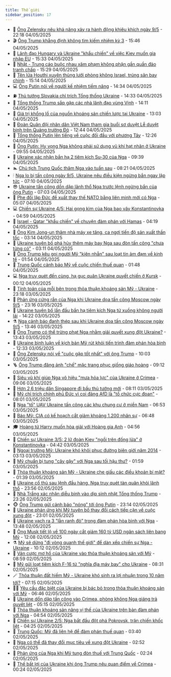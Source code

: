 ```yaml
---
title: Thế giới
sidebar_position: 17
---
```


<!-- dantri-the-gioi:START -->
- 🌋 [Ông Zelensky nêu khả năng xảy ra hành động khiêu khích ngày 9/5](https://dantri.com.vn/the-gioi/ong-zelensky-neu-kha-nang-xay-ra-hanh-dong-khieu-khich-ngay-95-20250505011733350.htm) - 22:18 04/05/2025
- 🎬 [Ông Trump khẳng định không tìm kiếm nhiệm kỳ 3](https://dantri.com.vn/the-gioi/ong-trump-khang-dinh-khong-tim-kiem-nhiem-ky-3-20250504224201005.htm) - 15:46 04/05/2025
- 🧰 [Lãnh đạo Hungary và Ukraine &quot;khẩu chiến&quot; về việc Kiev muốn gia nhập EU](https://dantri.com.vn/the-gioi/lanh-dao-hungary-va-ukraine-khau-chien-ve-viec-kiev-muon-gia-nhap-eu-20250504214737999.htm) - 15:33 04/05/2025
- 🌋 [Nhật - Trung cáo buộc nhau xâm phạm không phận gần quần đảo tranh chấp](https://dantri.com.vn/the-gioi/nhat-trung-cao-buoc-nhau-xam-pham-khong-phan-gan-quan-dao-tranh-chap-20250504200040443.htm) - 15:29 04/05/2025
- 🗽 [Tên lửa Houthi xuyên thủng lưới phòng không Israel, trúng sân bay chính](https://dantri.com.vn/the-gioi/ten-lua-houthi-xuyen-thung-luoi-phong-khong-israel-trung-san-bay-chinh-20250504220354197.htm) - 15:14 04/05/2025
- 💻 [Ông Putin nói về người kế nhiệm tiềm năng](https://dantri.com.vn/the-gioi/ong-putin-noi-ve-nguoi-ke-nhiem-tiem-nang-20250504212347902.htm) - 14:34 04/05/2025
- ⛽️ [Thủ tướng Slovakia chỉ trích Tổng thống Ukraine](https://dantri.com.vn/the-gioi/thu-tuong-slovakia-chi-trich-tong-thong-ukraine-20250504201421900.htm) - 14:33 04/05/2025
- 🤩 [Tổng thống Trump sắp gặp các nhà lãnh đạo vùng Vịnh](https://dantri.com.vn/the-gioi/tong-thong-trump-sap-gap-cac-nha-lanh-dao-vung-vinh-20250504202759080.htm) - 14:11 04/05/2025
- 🧐 [Giá trị khổng lồ của nguồn khoáng sản chiến lược tại Ukraine](https://dantri.com.vn/the-gioi/gia-tri-khong-lo-cua-nguon-khoang-san-chien-luoc-tai-ukraine-20250504195059243.htm) - 13:03 04/05/2025
- 🎊 [Đoàn Quân đội nhân dân Việt Nam tham gia buổi sơ duyệt Lễ duyệt binh trên Quảng trường Đỏ](https://dantri.com.vn/the-gioi/doan-quan-doi-nhan-dan-viet-nam-tham-gia-buoi-so-duyet-le-duyet-binh-tren-quang-truong-do-20250504194159318.htm) - 12:44 04/05/2025
- 📝 [Tổng thống Putin lên tiếng về cuộc đối đầu với phương Tây](https://dantri.com.vn/the-gioi/tong-thong-putin-len-tieng-ve-cuoc-doi-dau-voi-phuong-tay-20250504184104922.htm) - 12:26 04/05/2025
- 🤡 [Ông Putin: Hy vọng Nga không phải sử dụng vũ khí hạt nhân ở Ukraine](https://dantri.com.vn/the-gioi/ong-putin-hy-vong-nga-khong-phai-su-dung-vu-khi-hat-nhan-o-ukraine-20250504164124608.htm) - 09:55 04/05/2025
- 🥷 [Ukraine xác nhận bắn hạ 2 tiêm kích Su-30 của Nga](https://dantri.com.vn/the-gioi/ukraine-xac-nhan-ban-ha-2-tiem-kich-su-30-cua-nga-20250504163331997.htm) - 09:39 04/05/2025
- 🏊 [Chủ tịch Trung Quốc thăm Nga vào tuần sau](https://dantri.com.vn/the-gioi/chu-tich-trung-quoc-tham-nga-vao-tuan-sau-20250504150632478.htm) - 08:21 04/05/2025
- 🕯 [Nga lo bị tấn công ngày 9/5, Ukraine nêu điều kiện ngừng bắn ngay lập tức](https://dantri.com.vn/the-gioi/nga-lo-bi-tan-cong-ngay-95-ukraine-neu-dieu-kien-ngung-ban-ngay-lap-tuc-20250504140319010.htm) - 07:10 04/05/2025
- 😎 [Ukraine tấn công dồn dập lãnh thổ Nga trước lệnh ngừng bắn của ông Putin](https://dantri.com.vn/the-gioi/ukraine-tan-cong-don-dap-lanh-tho-nga-truoc-lenh-ngung-ban-cua-ong-putin-20250504135631356.htm) - 07:03 04/05/2025
- 🌈 [Phe đối lập Đức đề xuất thay thế NATO bằng liên minh mới có Nga](https://dantri.com.vn/the-gioi/phe-doi-lap-duc-de-xuat-thay-the-nato-bang-lien-minh-moi-co-nga-20250504112310068.htm) - 05:07 04/05/2025
- 💻 [Chiến sự Ukraine 4/5: Hai gọng kìm của Nga bao vây Konstantinovka](https://dantri.com.vn/the-gioi/chien-su-ukraine-45-hai-gong-kim-cua-nga-bao-vay-konstantinovka-20250504114237124.htm) - 04:59 04/05/2025
- 🤖 [Israel - Qatar &quot;khẩu chiến&quot; về chuyện đàm phán với Hamas](https://dantri.com.vn/the-gioi/israel-qatar-khau-chien-ve-chuyen-dam-phan-voi-hamas-20250504105240017.htm) - 04:19 04/05/2025
- 🦏 [Ông Kim Jong-un thăm nhà máy xe tăng, ca ngợi tiến độ sản xuất thần tốc](https://dantri.com.vn/the-gioi/ong-kim-jong-un-tham-nha-may-xe-tang-ca-ngoi-tien-do-san-xuat-than-toc-20250504095056097.htm) - 03:14 04/05/2025
- 🌁 [Ukraine tuyên bố phá hủy thêm máy bay Nga sau đòn tấn công &quot;chưa từng có&quot;](https://dantri.com.vn/the-gioi/ukraine-tuyen-bo-pha-huy-them-may-bay-nga-sau-don-tan-cong-chua-tung-co-20250504095441077.htm) - 03:11 04/05/2025
- 🐘 [Ông Trump kêu gọi người Mỹ &quot;kiên nhẫn&quot; sau loạt tin ảm đạm về kinh tế](https://dantri.com.vn/the-gioi/ong-trump-keu-goi-nguoi-my-kien-nhan-sau-loat-tin-am-dam-ve-kinh-te-20250504085319523.htm) - 01:54 04/05/2025
- 🥷 [Trung Quốc cảnh báo Mỹ về cuộc chiến thuế quan](https://dantri.com.vn/the-gioi/trung-quoc-canh-bao-my-ve-cuoc-chien-thue-quan-20250504072751415.htm) - 01:48 04/05/2025
- 💻 [Nga truy quét đến cùng, hạ gục quân Ukraine quyết chiến ở Kursk](https://dantri.com.vn/the-gioi/nga-truy-quet-den-cung-ha-guc-quan-ukraine-quyet-chien-o-kursk-20250504070058299.htm) - 00:12 04/05/2025
- 🎡 [Tính toán của mỗi bên trong thỏa thuận khoáng sản Mỹ - Ukraine](https://dantri.com.vn/the-gioi/tinh-toan-cua-moi-ben-trong-thoa-thuan-khoang-san-my-ukraine-20250504060712937.htm) - 23:18 03/05/2025
- 🧰 [Phản ứng cứng rắn của Nga khi Ukraine dọa tấn công Moscow ngày 9/5](https://dantri.com.vn/the-gioi/phan-ung-cung-ran-cua-nga-khi-ukraine-doa-tan-cong-moscow-ngay-95-20250504061012759.htm) - 23:16 03/05/2025
- 🥸 [Ukraine tuyên bố lần đầu bắn hạ tiêm kích Nga từ xuồng không người lái](https://dantri.com.vn/the-gioi/ukraine-tuyen-bo-lan-dau-ban-ha-tiem-kich-nga-tu-xuong-khong-nguoi-lai-20250503205708108.htm) - 14:22 03/05/2025
- ⚗️ [Nga cảnh báo đanh thép sau khi Ukraine dọa tấn công Moscow ngày 9/5](https://dantri.com.vn/the-gioi/nga-canh-bao-danh-thep-sau-khi-ukraine-doa-tan-cong-moscow-ngay-95-20250503204342755.htm) - 13:46 03/05/2025
- 🌮 [Ông Trump có thể trừng phạt Nga nhằm giải quyết xung đột Ukraine?](https://dantri.com.vn/the-gioi/ong-trump-co-the-trung-phat-nga-nham-giai-quyet-xung-dot-ukraine-20250503162043094.htm) - 13:43 03/05/2025
- 🎃 [Ukraine bình luận về kịch bản Mỹ rút khỏi tiến trình đàm phán hòa bình](https://dantri.com.vn/the-gioi/ukraine-binh-luan-ve-kich-ban-my-rut-khoi-tien-trinh-dam-phan-hoa-binh-20250503190153217.htm) - 12:33 03/05/2025
- 💫 [Ông Zelensky nói về &quot;cuộc gặp tốt nhất&quot; với ông Trump](https://dantri.com.vn/the-gioi/ong-zelensky-noi-ve-cuoc-gap-tot-nhat-voi-ong-trump-20250503165942386.htm) - 10:03 03/05/2025
- 🪜 [Ông Trump đăng ảnh &quot;chế&quot; mặc trang phục giống giáo hoàng](https://dantri.com.vn/the-gioi/ong-trump-dang-anh-che-mac-trang-phuc-giong-giao-hoang-20250503160520266.htm) - 09:12 03/05/2025
- 🌋 [Siêu vũ khí giúp Nga vô hiệu &quot;mưa hỏa lực&quot; của Ukraine ở Crimea](https://dantri.com.vn/the-gioi/sieu-vu-khi-giup-nga-vo-hieu-mua-hoa-luc-cua-ukraine-o-crimea-20250503155244846.htm) - 09:06 03/05/2025
- 🦏 [Hơn 2,6 triệu dân Singapore đi bầu thủ tướng mới](https://dantri.com.vn/the-gioi/hon-26-trieu-dan-singapore-di-bau-thu-tuong-moi-20250503135753828.htm) - 08:11 03/05/2025
- 👀 [Mỹ chỉ trích chính phủ Đức vì coi đảng AfD là &quot;tổ chức cực đoan&quot;](https://dantri.com.vn/the-gioi/my-chi-trich-chinh-phu-duc-vi-coi-dang-afd-la-to-chuc-cuc-doan-20250503145619750.htm) - 08:01 03/05/2025
- 🧰 [Nga &quot;tố&quot; UAV Ukraine tấn công các khu chung cư ở miền Nam](https://dantri.com.vn/the-gioi/nga-to-uav-ukraine-tan-cong-cac-khu-chung-cu-o-mien-nam-20250503132101199.htm) - 06:53 03/05/2025
- 🚀 [Báo Mỹ: CIA có kế hoạch cắt giảm khoảng 1.200 nhân sự](https://dantri.com.vn/the-gioi/bao-my-cia-co-ke-hoach-cat-giam-khoang-1200-nhan-su-20250503133754363.htm) - 06:48 03/05/2025
- 🎓 [Hoàng tử Harry muốn hòa giải với Hoàng gia Anh](https://dantri.com.vn/the-gioi/hoang-tu-harry-muon-hoa-giai-voi-hoang-gia-anh-20250503114418941.htm) - 04:56 03/05/2025
- 🥸 [Chiến sự Ukraine 3/5: 2 lữ đoàn Kiev &quot;ngồi trên đống lửa&quot; ở Konstantinovka](https://dantri.com.vn/the-gioi/chien-su-ukraine-35-2-lu-doan-kiev-ngoi-tren-dong-lua-o-konstantinovka-20250503112517887.htm) - 04:42 03/05/2025
- 🦅 [Ngoại trưởng Mỹ: Ukraine khó khôi phục đường biên giới năm 2014](https://dantri.com.vn/the-gioi/ngoai-truong-my-ukraine-kho-khoi-phuc-duong-bien-gioi-nam-2014-20250503100302781.htm) - 03:13 03/05/2025
- 🤭 [Mỹ chuẩn bị tung &quot;cây gậy&quot; với Nga sau tối hậu thư?](https://dantri.com.vn/the-gioi/my-chuan-bi-tung-cay-gay-voi-nga-sau-toi-hau-thu-20250503083626611.htm) - 01:59 03/05/2025
- 🤖 [Thỏa thuận khoáng sản Mỹ - Ukraine che giấu các điều khoản bí mật?](https://dantri.com.vn/the-gioi/thoa-thuan-khoang-san-my-ukraine-che-giau-cac-dieu-khoan-bi-mat-20250503081902532.htm) - 01:39 03/05/2025
- 🐲 [Ukraine cố thủ sau lệnh đầu hàng, Nga truy quét tàn quân khỏi lãnh thổ](https://dantri.com.vn/the-gioi/ukraine-co-thu-sau-lenh-dau-hang-nga-truy-quet-tan-quan-khoi-lanh-tho-20250503064614292.htm) - 23:56 02/05/2025
- 🫣 [Nhà Trắng xác nhận diễu binh vào dịp sinh nhật Tổng thống Trump](https://dantri.com.vn/the-gioi/nha-trang-xac-nhan-dieu-binh-vao-dip-sinh-nhat-tong-thong-trump-20250503061858217.htm) - 23:26 02/05/2025
- 🐵 [Ông Trump gửi cảnh báo &quot;nóng&quot; tới ông Putin](https://dantri.com.vn/the-gioi/ong-trump-gui-canh-bao-nong-toi-ong-putin-20250503060026263.htm) - 23:14 02/05/2025
- 🫶 [Ukraine phản ứng khi Mỹ tuyên bố thay đổi cách tiếp cận về cuộc xung đột](https://dantri.com.vn/the-gioi/ukraine-phan-ung-khi-my-tuyen-bo-thay-doi-cach-tiep-can-ve-cuoc-xung-dot-20250503055419021.htm) - 23:01 02/05/2025
- 💃 [Ukraine vạch ra 3 &quot;lằn ranh đỏ&quot; trong đàm phán hòa bình với Nga](https://dantri.com.vn/the-gioi/ukraine-vach-ra-3-lan-ranh-do-trong-dam-phan-hoa-binh-voi-nga-20250502202938943.htm) - 13:48 02/05/2025
- 💫 [Ông Musk tiết lộ về 100 ngày cắt giảm 160 tỷ USD ngân sách liên bang Mỹ](https://dantri.com.vn/the-gioi/ong-musk-tiet-lo-ve-100-ngay-cat-giam-160-ty-usd-ngan-sach-lien-bang-my-20250502185633839.htm) - 12:08 02/05/2025
- ⚗️ [Mỹ sẽ dừng &quot;đi vòng quanh thế giới&quot; để dàn xếp chiến sự Nga - Ukraine](https://dantri.com.vn/the-gioi/my-se-dung-di-vong-quanh-the-gioi-de-dan-xep-chien-su-nga-ukraine-20250502170121996.htm) - 10:12 02/05/2025
- 🥷 [Ván cược mơ hồ của Ukraine vào thỏa thuận khoáng sản với Mỹ](https://dantri.com.vn/the-gioi/van-cuoc-mo-ho-cua-ukraine-vao-thoa-thuan-khoang-san-voi-my-20250502153259130.htm) - 08:59 02/05/2025
- 🥸 [Mỹ gửi loạt tiêm kích F-16 từ &quot;nghĩa địa máy bay&quot; cho Ukraine](https://dantri.com.vn/the-gioi/my-gui-loat-tiem-kich-f-16-tu-nghia-dia-may-bay-cho-ukraine-20250502144958987.htm) - 08:31 02/05/2025
- 🪄 [Thỏa thuận đất hiếm Mỹ - Ukraine khó sinh ra lợi nhuận trong 10 năm tới?](https://dantri.com.vn/the-gioi/thoa-thuan-dat-hiem-my-ukraine-kho-sinh-ra-loi-nhuan-trong-10-nam-toi-20250502141005281.htm) - 07:15 02/05/2025
- 🧑‍💻 [Yêu cầu đặc biệt của Ukraine bị bác bỏ trong thỏa thuận khoáng sản với Mỹ](https://dantri.com.vn/the-gioi/yeu-cau-dac-biet-cua-ukraine-bi-bac-bo-trong-thoa-thuan-khoang-san-voi-my-20250502092900632.htm) - 06:46 02/05/2025
- 🤭 [Ukraine dồn dập tấn công vào Crimea, phòng không Nga giáng trả quyết liệt](https://dantri.com.vn/the-gioi/ukraine-don-dap-tan-cong-vao-crimea-phong-khong-nga-giang-tra-quyet-liet-20250502121507563.htm) - 05:15 02/05/2025
- 🗽 [Thỏa thuận khoáng sản nâng vị thế của Ukraine trên bàn đàm phán với Nga](https://dantri.com.vn/the-gioi/thoa-thuan-khoang-san-nang-vi-the-cua-ukraine-tren-ban-dam-phan-voi-nga-20250502114208813.htm) - 04:54 02/05/2025
- 🤖 [Chiến sự Ukraine 2/5: Nga bắt đầu đột phá Pokrovsk, trận chiến khốc liệt](https://dantri.com.vn/the-gioi/chien-su-ukraine-25-nga-bat-dau-dot-pha-pokrovsk-tran-chien-khoc-liet-20250502112415404.htm) - 04:25 02/05/2025
- 🌈 [Trung Quốc: Mỹ đã liên hệ để đàm phán thuế quan](https://dantri.com.vn/the-gioi/trung-quoc-my-da-lien-he-de-dam-phan-thue-quan-20250502103829056.htm) - 03:40 02/05/2025
- 🤩 [Nga có thể đã thay đổi mục tiêu về xung đột Ukraine](https://dantri.com.vn/the-gioi/nga-co-the-da-thay-doi-muc-tieu-ve-xung-dot-ukraine-20250502091729407.htm) - 02:52 02/05/2025
- 🤗 [Phản ứng của Nga khi Mỹ tung đòn thuế với Trung Quốc](https://dantri.com.vn/the-gioi/phan-ung-cua-nga-khi-my-tung-don-thue-voi-trung-quoc-20250502083647900.htm) - 02:24 02/05/2025
- 🙉 [Thế bất lợi của Ukraine khi ông Trump nêu quan điểm về Crimea](https://dantri.com.vn/the-gioi/the-bat-loi-cua-ukraine-khi-ong-trump-neu-quan-diem-ve-crimea-20250424235154807.htm) - 00:24 02/05/2025<!-- dantri-the-gioi:END -->
